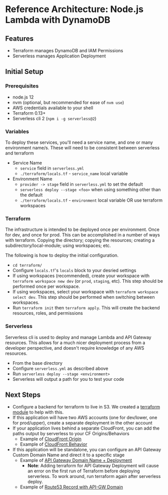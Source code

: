 # Reference Architecture: Node.js Lambda with DynamoDB

## Features

* Terraform manages DynamoDB and IAM Permissions
* Serverless manages Application Deployment

## Initial Setup

### Prerequisites

* node.js 12
* nvm (optional, but recommended for ease of `nvm use`)
* AWS credentials available to your shell
* Terraform 0.13+
* Serverless cli 2 (`npm i -g serverless@2`)

### Variables

To deploy these services, you'll need a service name, and one or many environment name/s.  These will need to be consistent between serverless and terraform

* Service Name
  * `service` field in `serverless.yml`
  * `./terraform/locals.tf` - `service_name` local variable
* Environment Name
  * `provider -> stage` field in `serverless.yml` to set the default
  * `serverless deploy --stage <foo>` when using something other than the default
  * `./terraform/locals.tf` - `environment` local variable OR use terraform workspaces

### Terraform

The infrastructure is intended to be deployed once per environment.  Once for dev, and once for prod.  This can
be accomplished in a number of ways with terraform.  Copying the directory; copying the resources;
creating a subdirectory/local-module; using workspaces; etc.

The following is how to deploy the initial configuration.

* `cd terraform/`
* Configure `locals.tf`'s `locals` block to your desried settings
* If using workspaces (recommended), create your workspace with `terraform workspace new dev` (or `prod`, `staging`, etc). This step should be performed once per workspace.
* If using workspaces, select your workspace with `terraform workspace select dev`.  This step should be performed when switching between workspaces.
* Run `terraform init` then `terraform apply`.  This will create the backend resources, roles, and permissions

### Serverless

Serverless cli is used to deploy and manage Lambda and API Gateway resources.  This allows for a much nicer
deployment process from a developer perspective, and doesn't require knowledge of any AWS resources.

* From the base directory
* Configure `serverless.yml` as described above
* Run `serverless deploy --stage <environment>`
* Serverless will output a path for you to test your code


## Next Steps

* Configure a backend for terraform to live in S3.  We created a [terraform module](https://github.com/USSBA/terraform-aws-bootstrapper/) to help with this.
* If this application will have two AWS accounts (one for dev/lower, one for prod/upper), create a separate deployment in the other account
* If your application lives behind a separate CloudFront, you can add the paths output by serverless to your CF Origins/Behaviors
  * Example of [CloudFront Origin](https://github.com/USSBA/sba-gov-infrastructure/blob/7118331/terraform/application/cloudfront.tf#L162-L173)
  * Example of [CloudFront Behavior](https://github.com/USSBA/sba-gov-infrastructure/blob/7118331/terraform/application/cloudfront.tf#L382-L399)
* If this application will be standalone, you can configure an API Gateway Custom Domain Name and direct it to a specific stage
  * Example of [API Gateway Domain Name + Deployment](https://github.com/USSBA/sba-gov-infrastructure/blob/7118331/terraform/application/katana-serverless.tf#L53-L62)
    * **Note**: Adding terraform for API Gateway Deployment will cause an error on the first run of Terraform before deploying serverless.  To work around, run terraform again after serverless deploy.
  * Example of [Route53 Record with API-GW Domain](https://github.com/USSBA/sba-gov-infrastructure/blob/7118331/terraform/application/dns.tf#L45-L55)
